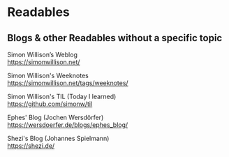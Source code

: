 
# Readables

## Blogs & other Readables without a specific topic

Simon Willison’s Weblog  
https://simonwillison.net/  

Simon Willison's Weeknotes  
https://simonwillison.net/tags/weeknotes/  

Simon Willison's TIL (Today I learned)  
https://github.com/simonw/til  

Ephes' Blog (Jochen Wersdörfer)  
https://wersdoerfer.de/blogs/ephes_blog/  

Shezi's Blog (Johannes Spielmann)  
https://shezi.de/  
